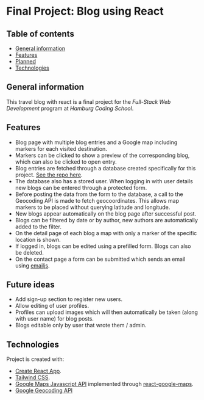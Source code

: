 # Final Project: Blog using React
## Table of contents
* [General information](#general-information)
* [Features](#features)
* [Planned](#planned)
* [Technologies](#technologies)

## General information
This travel blog with react is a final project for the _Full-Stack Web Development_ program at _Hamburg Coding School_.

## Features
* Blog page with multiple blog entries and a Google map including markers for each visited destination. 
* Markers can be clicked to show a preview of the corresponding blog, which can also be clicked to open entry. 
* Blog entries are fetched through a database created specifically for this project. [See the repo here](https://github.com/WatCodeDatCode/blog-server).
* The database also has a stored user. When logging in with user details new blogs can be entered through a protected form. 
* Before posting the data from the form to the database, a call to the Geocoding API is made to fetch geocoordinates. This allows map markers to be placed without querying latitude and longitude. 
* New blogs appear automatically on the blog page after successful post. 
* Blogs can be filtered by date or by author, new authors are automatically added to the filter. 
* On the detail page of each blog a map with only a marker of the specific location is shown. 
* If logged in, blogs can be edited using a prefilled form. Blogs can also be deleted.
* On the contact page a form can be submitted which sends an email using [emailjs](https://www.emailjs.com/). 

## Future ideas
* Add sign-up section to register new users.
* Allow editing of user profiles. 
* Profiles can upload images which will then automatically be taken (along with user name) for blog posts. 
* Blogs editable only by user that wrote them / admin. 

## Technologies
Project is created with:
* [Create React App](https://github.com/facebook/create-react-app).
* [Tailwind CSS](https://tailwindcss.com/).
* [Google Maps Javascript API](https://developers.google.com/maps/documentation/javascript/overview) implemented through [react-google-maps](https://www.npmjs.com/package/react-google-maps).
* [Google Geocoding API](https://developers.google.com/maps/documentation/geocoding/overview)
